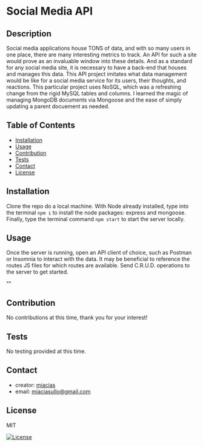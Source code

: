 # Social Media API

## Description

  Social media applications house TONS of data, and with so many users in one place, there are many interesting metrics to track. An API for such a site would prove as an invaluable window into these details. And as a standard for any social media site, it is necessary to have a back-end that houses and manages this data. This API project imitates what data management would be like for a social media service for its users, their thoughts, and reactions. This particular project uses NoSQL, which was a refreshing change from the rigid MySQL tables and columns. I learned the magic of managing MongoDB documents via Mongoose and the ease of simply updating a parent docuement as needed.


## Table of Contents
  - [Installation](#installation)
  - [Usage](#usage)
  - [Contribution](#contribution)
  - [Tests](#tests)
  - [Contact](#contact)
  - [License](#license)

## Installation
  
Clone the repo do a local machine. With Node already installed, type into the terminal `npm i` to install the node packages: express and mongoose. Finally, type the terminal command `npm start` to start the server locally.



## Usage

  
Once the server is running, open an API client of choice, such as Postman or Insomnia to interact with the data. It may be beneficial to reference the routes JS files for which routes are available. Send C.R.U.D. operations to the server to get started.

""


## Contribution

  No contributions at this time, thank you for your interest!


## Tests

  No testing provided at this time.


## Contact
  - creator: [miacias](https://github.com/miacias)
  - email: [miaciasullo@gmail.com](mailto:miaciasullo@gmail.com)


## License
  
MIT

[![License](https://img.shields.io/badge/license-MIT-blue?logo=github)](https://github.com/miacias/Social-Media-API/blob/main/LICENSE)
